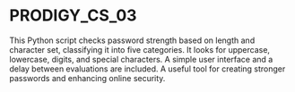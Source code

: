 # PRODIGY_CS_03
This Python script checks password strength based on length and character set, classifying it into five categories. It looks for uppercase, lowercase, digits, and special characters. A simple user interface and a delay between evaluations are included. A useful tool for creating stronger passwords and enhancing online security.
